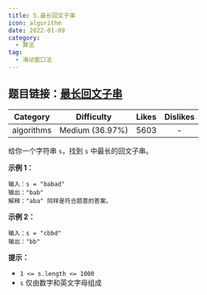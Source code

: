```yaml
---
title: 5.最长回文子串
icon: algorithm
date: 2022-01-09
category:
  - 算法
tag:
  - 滑动窗口法
---
```


## 题目链接：[最长回文子串](https://leetcode.cn/problems/longest-palindromic-substring/description/)
<!-- more -->

|  Category  |   Difficulty    | Likes | Dislikes |
| :--------: | :-------------: | :---: | :------: |
| algorithms | Medium (36.97%) | 5603  |    -     |

给你一个字符串 `s`，找到 `s` 中最长的回文子串。

**示例 1：**

```
输入：s = "babad"
输出："bab"
解释："aba" 同样是符合题意的答案。
```

**示例 2：**

```
输入：s = "cbbd"
输出："bb"
```

**提示：**

- `1 <= s.length <= 1000`
- `s` 仅由数字和英文字母组成